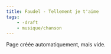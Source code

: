 ```yaml
---
title: Faudel - Tellement je t'aime
tags:
    - -draft
    - musique/chanson
---
```


Page créée automatiquement, mais vide.

